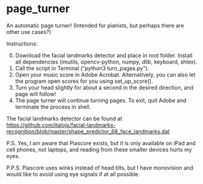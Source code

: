 # page_turner

An automatic page turner! (Intended for pianists, but perhaps there are other use cases?)

Instructions: 

0. Download the facial landmarks detector and place in root folder. Install all dependencies (imutils, opencv-python, numpy, dlib, keyboard, shlex).
1. Call the script in Terminal ("python3 turn_pages.py").
2. Open your music score in Adobe Acrobat. Alternatively, you can also let the program open scores for you using set_up_score().
3. Turn your head slightly for about a second in the desired direction, and page will follow!
4. The page turner will continue turning pages. To exit, quit Adobe and terminate the process in shell.

The facial landmarks detector can be found at https://github.com/italojs/facial-landmarks-recognition/blob/master/shape_predictor_68_face_landmarks.dat

P.S. Yes, I am aware that Piascore exists, but it is only available on iPad and cell phones, not laptops, and reading from these smaller devices hurts my eyes.

P.P.S. Piascore uses winks instead of head tilts, but I have monovision and would like to avoid using eye signals if at all possible.

